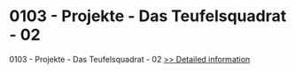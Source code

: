 # 0103 - Projekte - Das Teufelsquadrat - 02
0103 - Projekte - Das Teufelsquadrat - 02
[>> Detailed information](https://secure.shareit.com/shareit/product.html?productid=300964287&affiliateid=200057808)